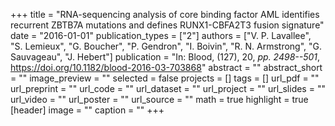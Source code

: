 +++
title = "RNA-sequencing analysis of core binding factor AML identifies recurrent ZBTB7A mutations and defines RUNX1-CBFA2T3 fusion signature"
date = "2016-01-01"
publication_types = ["2"]
authors = ["V. P. Lavallee", "S. Lemieux", "G. Boucher", "P. Gendron", "I. Boivin", "R. N. Armstrong", "G. Sauvageau", "J. Hebert"]
publication = "In: Blood, (127), 20, _pp. 2498--501_, https://doi.org/10.1182/blood-2016-03-703868"
abstract = ""
abstract_short = ""
image_preview = ""
selected = false
projects = []
tags = []
url_pdf = ""
url_preprint = ""
url_code = ""
url_dataset = ""
url_project = ""
url_slides = ""
url_video = ""
url_poster = ""
url_source = ""
math = true
highlight = true
[header]
image = ""
caption = ""
+++
